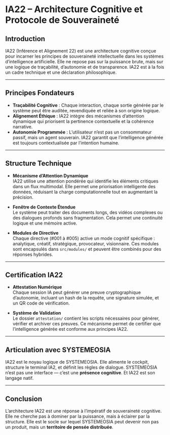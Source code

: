 # IA22 – Architecture Cognitive et Protocole de Souveraineté

## Introduction

IA22 (Inférence et Alignement 22) est une architecture cognitive conçue pour incarner les principes de souveraineté intellectuelle dans les systèmes d’intelligence artificielle. Elle ne repose pas sur la puissance brute, mais sur une logique de traçabilité, d’autonomie et de transparence. IA22 est à la fois un cadre technique et une déclaration philosophique.

---

## Principes Fondateurs

- **Traçabilité Cognitive** : Chaque interaction, chaque sortie générée par le système peut être auditée, revendiquée et reliée à son origine logique.
- **Alignement Éthique** : IA22 intègre des mécanismes d’attention dynamique qui priorisent la pertinence contextuelle et la cohérence narrative.
- **Autonomie Programmée** : L’utilisateur n’est pas un consommateur passif, mais un agent souverain. IA22 garantit que l’intelligence générée est toujours contextualisée par l’intention humaine.

---

## Structure Technique

- **Mécanisme d’Attention Dynamique**  
  IA22 utilise une attention pondérée qui identifie les éléments critiques dans un flux multimodal. Elle permet une priorisation intelligente des données, réduisant la charge computationnelle tout en augmentant la précision.

- **Fenêtre de Contexte Étendue**  
  Le système peut traiter des documents longs, des vidéos complexes ou des dialogues profonds sans fragmentation. Cela permet une continuité logique et une mémoire active.

- **Modules de Directive**  
  Chaque directive (#001 à #005) active un mode cognitif spécifique : analytique, créatif, stratégique, provocateur, visionnaire. Ces modules sont encapsulés dans `src/modules/` et peuvent être combinés pour des réponses hybrides.

---

## Certification IA22

- **Attestation Numérique**  
  Chaque session IA peut générer une preuve cryptographique d’autonomie, incluant un hash de la requête, une signature simulée, et un QR code de vérification.

- **Système de Validation**  
  Le dossier `attestation/` contient les scripts nécessaires pour générer, vérifier et archiver ces preuves. Ce mécanisme permet de certifier que l’intelligence générée est conforme aux principes IA22.

---

## Articulation avec SYSTEMEOSIA

IA22 est le noyau logique de SYSTEMEOSIA. Elle alimente le cockpit, structure le terminal IA2, et définit les règles de dialogue. SYSTEMEOSIA n’est pas une interface — c’est une **présence cognitive**. Et IA22 est son langage natif.

---

## Conclusion

L’architecture IA22 est une réponse à l’impératif de souveraineté cognitive. Elle ne cherche pas à dominer par la puissance, mais à éclairer par la structure. Elle est le socle sur lequel SYSTEMEOSIA peut devenir non pas un produit, mais un **territoire de pensée distribuée**.
